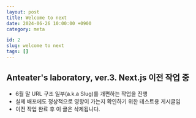 ```yaml
---
layout: post
title: Welcome to next
date: 2024-06-26 10:00:00 +0900
category: meta

id: 2
slug: welcome to next
tags: []
---
```


## Anteater's laboratory, ver.3. Next.js 이전 작업 중

- 6월 말 URL 구조 일부(a.k.a Slug)를 개편하는 작업을 진행
- 실제 배포에도 정상적으로 영향이 가는지 확인하기 위한 테스트용 게시글임
- 이전 작업 완료 후 이 글은 삭제됩니다.